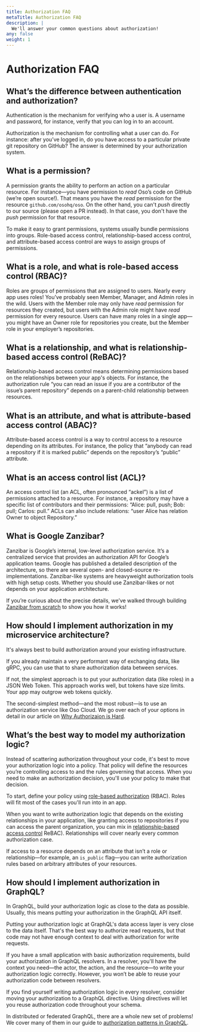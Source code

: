 ```yaml
---
title: Authorization FAQ
metaTitle: Authorization FAQ
description: |
  We'll answer your common questions about authorization!
any: false
weight: 1
---
```


# Authorization FAQ


## What’s the difference between authentication and authorization?

  Authentication is the mechanism for verifying who a user is.
  A username and password, for instance, verify that you can log in to an account.

  Authorization is the mechanism for controlling what a user can do.
  For instance: after you’ve logged in, do you have access to a particular private git repository on GitHub?
  The answer is determined by your authorization system.

## What is a permission?

A permission grants the ability to perform an action on a particular resource.
For instance—you have permission to *read* Oso’s code on GitHub (we’re open source!).
That means you have the *read* permission for the resource `github.com/osohq/oso`.
On the other hand, you can't *push* directly to our source (please open a PR instead).
In that case, you don't have the *push* permission for that resource.

To make it easy to grant permissions, systems usually bundle permissions into groups.
Role-based access control, relationship-based access control, and attribute-based access control are ways to assign groups of permissions.

## What is a role, and what is role-based access control (RBAC)?

Roles are groups of permissions that are assigned to users.
Nearly every app uses roles! You’ve probably seen Member, Manager, and Admin roles in the wild.
Users with the Member role may only have *read* permission for resources they created, but users with the Admin role might have *read* permission for every resource.
Users can have many roles in a single app—you might have an Owner role for repositories you create, but the Member role in your employer’s repositories.

## What is a relationship, and what is relationship-based access control (ReBAC)?

Relationship-based access control means determining permissions based on the relationships between your app's objects.
For instance, the authorization rule “you can read an issue if you are a contributor of the issue’s parent repository” depends on a parent-child relationship between resources.

## What is an attribute, and what is attribute-based access control (ABAC)?

Attribute-based access control is a way to control access to a resource depending on its attributes.
For instance, the policy that “anybody can read a repository if it is marked public” depends on the repository’s “public” attribute.

## What is an access control list (ACL)?

An access control list (an ACL, often pronounced “ackel”) is a list of permissions attached to a resource.
For instance, a repository may have a specific list of contributors and their permissions: “Alice: pull, push; Bob: pull; Carlos: pull.” ACLs can also include relations: “user Alice has relation Owner to object Repository.”

## What is Google Zanzibar?

Zanzibar is Google’s internal, low-level authorization service.
It’s a centralized service that provides an authorization API for Google’s application teams.
Google has published a detailed description of the architecture, so there are several open- and closed-source re-implementations.
Zanzibar-like systems are heavyweight authorization tools with high setup costs.
Whether you should use Zanzibar-likes or not depends on your application architecture.

If you’re curious about the precise details, we’ve walked through building [Zanzibar from scratch](https://www.osohq.com/post/zanzibar) to show you how it works!

## How should I implement authorization in my microservice architecture?

It's always best to build authorization around your existing infrastructure.

If you already maintain a very performant way of exchanging data, like gRPC, you can use that to share authorization data between services.

If not, the simplest approach is to put your authorization data (like roles) in a JSON Web Token.
This approach works well, but tokens have size limits.
Your app may outgrow web tokens quickly.

The second-simplest method—and the most robust—is to use an authorization service like Oso Cloud.
We go over each of your options in detail in our article on [Why Authorizaion is Hard](https://www.osohq.com/post/why-authorization-is-hard).

## What’s the best way to model my authorization logic?

Instead of scattering authorization throughout your code, it's best to move your authorization logic into a policy.
That policy will define the resources you’re controlling access to and the rules governing that access.
When you need to make an authorization decision, you'll use your policy to make that decision.

To start, define your policy using [role-based authorization](https://www.osohq.com/academy/role-based-access-control-rbac) (RBAC).
Roles will fit most of the cases you'll run into in an app.

When you want to write authorization logic that depends on the existing relationships in your application, like granting access to repositories if you can access the parent organization, you can mix in [relationship-based access control](https://www.osohq.com/academy/relationship-based-access-control-rebac) ReBAC).
Relationships will cover nearly every common authorization case.

If access to a resource depends on an attribute that isn’t a role or relationship—for example, an `is_public` flag—you can write authorization rules based on arbitrary attributes of your resources.

## How should I implement authorization in GraphQL?

In GraphQL, build your authorization logic as close to the data as possible.
Usually, this means putting your authorization in the GraphQL API itself.

Putting your authorization logic at GraphQL's data access layer is very close to the data itself.
That's the best way to authorize read requests, but that code may not have enough context to deal with authorization for write requests.

If you have a small application with basic authorization requirements, build your authorization in GraphQL resolvers.
In a resolver, you'll have the context you need—the actor, the action, and the resource—to write your authorization logic correctly.
However, you won’t be able to reuse your authorization code between resolvers.

If you find yourself writing authorization logic in every resolver, consider moving your authorization to a GraphQL directive.
Using directives will let you reuse authorization code throughout your schema.

In distributed or federated GraphQL, there are a whole new set of problems! We cover many of them in our guide to [authorization patterns in GraphQL](https://www.osohq.com/post/graphql-authorization).

